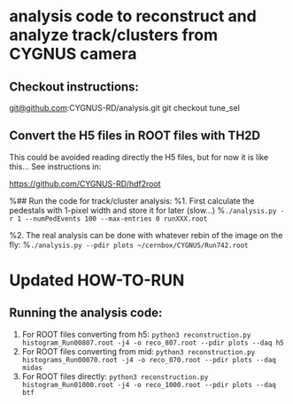 # analysis code to reconstruct and analyze track/clusters from CYGNUS camera

## Checkout instructions:
git@github.com:CYGNUS-RD/analysis.git
git checkout tune_sel

## Convert the H5 files in ROOT files with TH2D
This could be avoided reading directly the H5 files, but for now it is like this...
See instructions in:

https://github.com/CYGNUS-RD/hdf2root

%## Run the code for track/cluster analysis:
%1. First calculate the pedestals with 1-pixel width and store it for later (slow...)
%`./analysis.py -r 1 --numPedEvents 100 --max-entries 0 runXXX.root`

%2. The real analysis can be done with whatever rebin of the image on the fly:
%`./analysis.py --pdir plots ~/cernbox/CYGNUS/Run742.root`

# Updated HOW-TO-RUN
## Running the analysis code:
1. For ROOT files converting from h5:
  `python3 reconstruction.py histogram_Run00807.root -j4 -o reco_807.root --pdir plots --daq h5`
2. For ROOT files converting from mid:
  `python3 reconstruction.py histograms_Run00070.root -j4 -o reco_070.root --pdir plots --daq midas`
3. For ROOT files directly:
  `python3 reconstruction.py histogram_Run01000.root -j4 -o reco_1000.root --pdir plots --daq btf`




